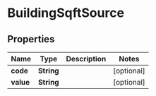 

# BuildingSqftSource


## Properties

Name | Type | Description | Notes
------------ | ------------- | ------------- | -------------
**code** | **String** |  |  [optional]
**value** | **String** |  |  [optional]



